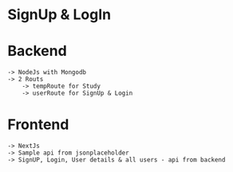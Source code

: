 # SignUp & LogIn

# Backend

    -> NodeJs with Mongodb
    -> 2 Routs
        -> tempRoute for Study
        -> userRoute for SignUp & Login

# Frontend

    -> NextJs
    -> Sample api from jsonplaceholder
    -> SignUP, Login, User details & all users - api from backend
